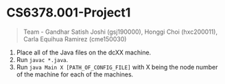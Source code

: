 # CS6378.001-Project1
>Team - Gandhar Satish Joshi (gsj190000), Honggi Choi (hxc200011), Carla Equihua Ramirez (cme150030) 
1. Place all of the Java files on the dcXX machine.
2. Run ```javac *.java```.
3. Run ```java Main X [PATH_OF_CONFIG_FILE]``` with X being the node number of the machine for each of the machines.
